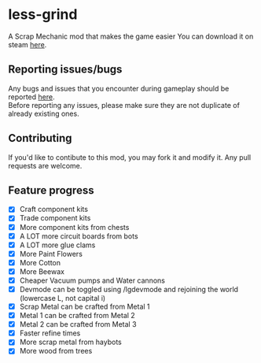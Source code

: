 # less-grind

A Scrap Mechanic mod that makes the game easier
You can download it on steam [here](https://steamcommunity.com/sharedfiles/filedetails/?id=2815456037).

## Reporting issues/bugs

Any bugs and issues that you encounter during gameplay should be reported [here](https://github.com/CodeRadu/less-grind/issues).  
Before reporting any issues, please make sure they are not duplicate of already existing ones.

## Contributing

If you'd like to contibute to this mod, you may fork it and modify it. Any pull requests are welcome.

## Feature progress

- [x] Craft component kits
- [x] Trade component kits
- [x] More component kits from chests
- [x] A LOT more circuit boards from bots
- [x] A LOT more glue clams
- [x] More Paint Flowers
- [x] More Cotton
- [x] More Beewax
- [x] Cheaper Vacuum pumps and Water cannons
- [x] Devmode can be toggled using /lgdevmode and rejoining the world (lowercase L, not capital i)
- [x] Scrap Metal can be crafted from Metal 1
- [x] Metal 1 can be crafted from Metal 2
- [x] Metal 2 can be crafted from Metal 3
- [x] Faster refine times
- [x] More scrap metal from haybots
- [x] More wood from trees
